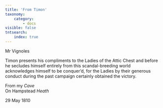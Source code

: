 ```yaml
---
title: 'From Timon'
taxonomy:
    category:
        - docs
visible: false
tntsearch:
    index: true
---
```


<div class="author">Mr Vignoles</div>

Timon presents his compliments to the Ladies of the Attic Chest and before he secludes himself entirely from this scandal-breeding world acknowledges himself to be conquer’d, for the Ladies by their generous conduct during the past campaign certainly obtained the victory.

From my *Cave*  
On Hampstead *Heath*  

29 May 1810